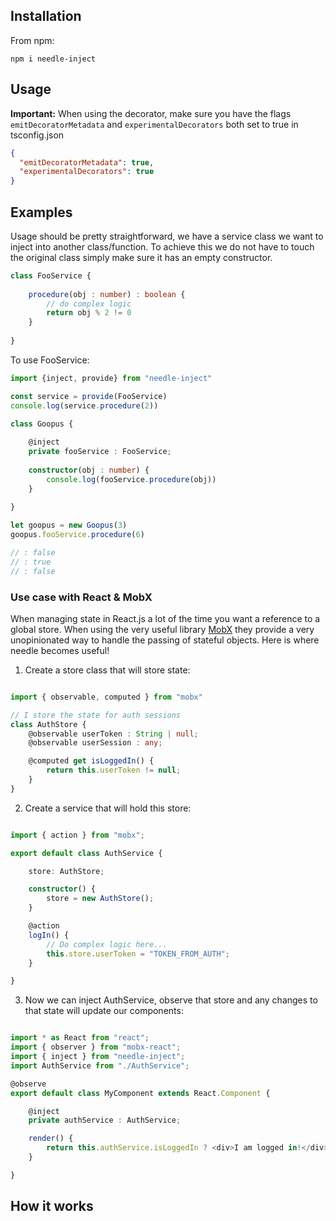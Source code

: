 

## Installation

From npm:

```commandline
npm i needle-inject
```

## Usage

**Important:** When using the decorator, make sure you have the flags `emitDecoratorMetadata` and `experimentalDecorators` both set to true in tsconfig.json

```json
{
  "emitDecoratorMetadata": true,
  "experimentalDecorators": true
}
```

## Examples

Usage should be pretty straightforward, we have a service class we want to inject into another class/function. To achieve this we do not have to touch the original class simply make sure it has an empty constructor.

```typescript
class FooService {
    
    procedure(obj : number) : boolean {
        // do complex logic
        return obj % 2 != 0 
    }
    
}
```

To use FooService:

```typescript
import {inject, provide} from "needle-inject"

const service = provide(FooService)
console.log(service.procedure(2))

class Goopus {
    
    @inject
    private fooService : FooService;
    
    constructor(obj : number) {
        console.log(fooService.procedure(obj))
    }
    
}

let goopus = new Goopus(3)
goopus.fooService.procedure(6)

// : false
// : true
// : false

```

### Use case with React & MobX

When managing state in React.js a lot of the time you want a reference to a global store. When using the very useful library [MobX](https://github.com/mobxjs/mobx) they provide a very unopinionated way to handle the passing of stateful objects. Here is where needle becomes useful!

1. Create a store class that will store state:

```typescript

import { observable, computed } from "mobx"

// I store the state for auth sessions
class AuthStore {
    @observable userToken : String | null;
    @observable userSession : any;

    @computed get isLoggedIn() {
        return this.userToken != null;
    }
}

```

2. Create a service that will hold this store:

```typescript

import { action } from "mobx";

export default class AuthService {

    store: AuthStore;

    constructor() {
        store = new AuthStore();
    }

    @action
    logIn() {
        // Do complex logic here...
        this.store.userToken = "TOKEN_FROM_AUTH";
    }

}

```

3. Now we can inject AuthService, observe that store and any changes to that state will update our components:

```ts

import * as React from "react";
import { observer } from "mobx-react";
import { inject } from "needle-inject";
import AuthService from "./AuthService";

@observe
export default class MyComponent extends React.Component {

    @inject
    private authService : AuthService;

    render() {
        return this.authService.isLoggedIn ? <div>I am logged in!</div> : <a href="/login">Login?</a>;
    }

}

```


## How it works
